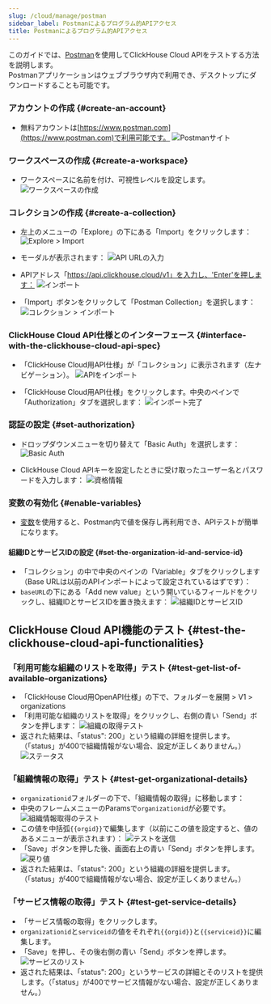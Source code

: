 ```yaml
---
slug: /cloud/manage/postman
sidebar_label: Postmanによるプログラム的APIアクセス
title: Postmanによるプログラム的APIアクセス
---
```


このガイドでは、[Postman](https://www.postman.com/product/what-is-postman/)を使用してClickHouse Cloud APIをテストする方法を説明します。  
Postmanアプリケーションはウェブブラウザ内で利用でき、デスクトップにダウンロードすることも可能です。

### アカウントの作成 {#create-an-account}
* 無料アカウントは[https://www.postman.com](https://www.postman.com)で利用可能です。
![Postmanサイト](@site/i18n/ja/docusaurus-plugin-content-docs/current/cloud/manage/images/postman/postman1.png)

### ワークスペースの作成 {#create-a-workspace}
* ワークスペースに名前を付け、可視性レベルを設定します。 
![ワークスペースの作成](@site/i18n/ja/docusaurus-plugin-content-docs/current/cloud/manage/images/postman/postman2.png)

### コレクションの作成 {#create-a-collection}
* 左上のメニューの「Explore」の下にある「Import」をクリックします： 
![Explore > Import](@site/i18n/ja/docusaurus-plugin-content-docs/current/cloud/manage/images/postman/postman3.png)

* モーダルが表示されます：
![API URLの入力](@site/i18n/ja/docusaurus-plugin-content-docs/current/cloud/manage/images/postman/postman4.png)

* APIアドレス「https://api.clickhouse.cloud/v1」を入力し、'Enter'を押します：
![インポート](@site/i18n/ja/docusaurus-plugin-content-docs/current/cloud/manage/images/postman/postman5.png)

* 「Import」ボタンをクリックして「Postman Collection」を選択します：
![コレクション > インポート](@site/i18n/ja/docusaurus-plugin-content-docs/current/cloud/manage/images/postman/postman6.png)

### ClickHouse Cloud API仕様とのインターフェース {#interface-with-the-clickhouse-cloud-api-spec}
* 「ClickHouse Cloud用API仕様」が「コレクション」に表示されます（左ナビゲーション）。
![APIをインポート](@site/i18n/ja/docusaurus-plugin-content-docs/current/cloud/manage/images/postman/postman7.png)

* 「ClickHouse Cloud用API仕様」をクリックします。中央のペインで「Authorization」タブを選択します：
![インポート完了](@site/i18n/ja/docusaurus-plugin-content-docs/current/cloud/manage/images/postman/postman8.png)

### 認証の設定 {#set-authorization}
* ドロップダウンメニューを切り替えて「Basic Auth」を選択します：
![Basic Auth](@site/i18n/ja/docusaurus-plugin-content-docs/current/cloud/manage/images/postman/postman9.png)

* ClickHouse Cloud APIキーを設定したときに受け取ったユーザー名とパスワードを入力します：
![資格情報](@site/i18n/ja/docusaurus-plugin-content-docs/current/cloud/manage/images/postman/postman10.png)

### 変数の有効化 {#enable-variables}
* [変数](https://learning.postman.com/docs/sending-requests/variables/)を使用すると、Postman内で値を保存し再利用でき、APIテストが簡単になります。
#### 組織IDとサービスIDの設定 {#set-the-organization-id-and-service-id}
* 「コレクション」の中で中央のペインの「Variable」タブをクリックします（Base URLは以前のAPIインポートによって設定されているはずです）：
* `baseURL`の下にある「Add new value」という開いているフィールドをクリックし、組織IDとサービスIDを置き換えます：
![組織IDとサービスID](@site/i18n/ja/docusaurus-plugin-content-docs/current/cloud/manage/images/postman/postman11.png)

## ClickHouse Cloud API機能のテスト {#test-the-clickhouse-cloud-api-functionalities}
### 「利用可能な組織のリストを取得」テスト {#test-get-list-of-available-organizations}
* 「ClickHouse Cloud用OpenAPI仕様」の下で、フォルダーを展開 > V1 > organizations
* 「利用可能な組織のリストを取得」をクリックし、右側の青い「Send」ボタンを押します：
![組織の取得テスト](@site/i18n/ja/docusaurus-plugin-content-docs/current/cloud/manage/images/postman/postman12.png)
* 返された結果は、「status": 200」という組織の詳細を提供します。（「status」が400で組織情報がない場合、設定が正しくありません。）
![ステータス](@site/i18n/ja/docusaurus-plugin-content-docs/current/cloud/manage/images/postman/postman13.png)

### 「組織情報の取得」テスト {#test-get-organizational-details}
* `organizationid`フォルダーの下で、「組織情報の取得」に移動します：
* 中央のフレームメニューのParamsで`organizationid`が必要です。
![組織情報取得のテスト](@site/i18n/ja/docusaurus-plugin-content-docs/current/cloud/manage/images/postman/postman14.png)
* この値を中括弧`{{orgid}}`で編集します（以前にこの値を設定すると、値のあるメニューが表示されます）：
![テストを送信](@site/i18n/ja/docusaurus-plugin-content-docs/current/cloud/manage/images/postman/postman15.png)
* 「Save」ボタンを押した後、画面右上の青い「Send」ボタンを押します。
![戻り値](@site/i18n/ja/docusaurus-plugin-content-docs/current/cloud/manage/images/postman/postman16.png)
* 返された結果は、「status": 200」という組織の詳細を提供します。（「status」が400で組織情報がない場合、設定が正しくありません。）

### 「サービス情報の取得」テスト {#test-get-service-details}
* 「サービス情報の取得」をクリックします。
* `organizationid`と`serviceid`の値をそれぞれ`{{orgid}}`と`{{serviceid}}`に編集します。
* 「Save」を押し、その後右側の青い「Send」ボタンを押します。
![サービスのリスト](@site/i18n/ja/docusaurus-plugin-content-docs/current/cloud/manage/images/postman/postman17.png)
* 返された結果は、「status": 200」というサービスの詳細とそのリストを提供します。（「status」が400でサービス情報がない場合、設定が正しくありません。）
